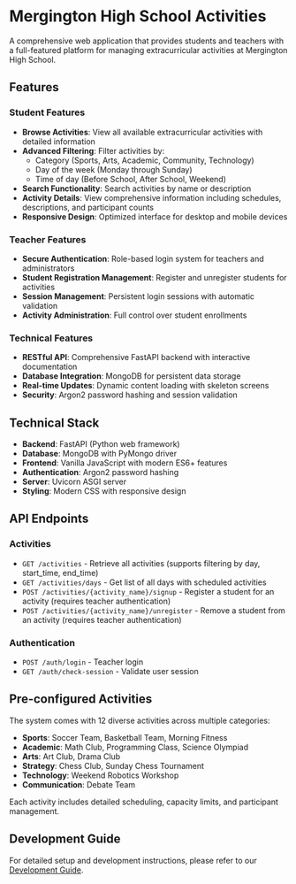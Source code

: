 # Mergington High School Activities

A comprehensive web application that provides students and teachers with a full-featured platform for managing extracurricular activities at Mergington High School.

## Features

### Student Features
- **Browse Activities**: View all available extracurricular activities with detailed information
- **Advanced Filtering**: Filter activities by:
  - Category (Sports, Arts, Academic, Community, Technology)
  - Day of the week (Monday through Sunday)
  - Time of day (Before School, After School, Weekend)
- **Search Functionality**: Search activities by name or description
- **Activity Details**: View comprehensive information including schedules, descriptions, and participant counts
- **Responsive Design**: Optimized interface for desktop and mobile devices

### Teacher Features
- **Secure Authentication**: Role-based login system for teachers and administrators
- **Student Registration Management**: Register and unregister students for activities
- **Session Management**: Persistent login sessions with automatic validation
- **Activity Administration**: Full control over student enrollments

### Technical Features
- **RESTful API**: Comprehensive FastAPI backend with interactive documentation
- **Database Integration**: MongoDB for persistent data storage
- **Real-time Updates**: Dynamic content loading with skeleton screens
- **Security**: Argon2 password hashing and session validation

## Technical Stack

- **Backend**: FastAPI (Python web framework)
- **Database**: MongoDB with PyMongo driver
- **Frontend**: Vanilla JavaScript with modern ES6+ features
- **Authentication**: Argon2 password hashing
- **Server**: Uvicorn ASGI server
- **Styling**: Modern CSS with responsive design

## API Endpoints

### Activities
- `GET /activities` - Retrieve all activities (supports filtering by day, start_time, end_time)
- `GET /activities/days` - Get list of all days with scheduled activities
- `POST /activities/{activity_name}/signup` - Register a student for an activity (requires teacher authentication)
- `POST /activities/{activity_name}/unregister` - Remove a student from an activity (requires teacher authentication)

### Authentication
- `POST /auth/login` - Teacher login
- `GET /auth/check-session` - Validate user session

## Pre-configured Activities

The system comes with 12 diverse activities across multiple categories:
- **Sports**: Soccer Team, Basketball Team, Morning Fitness
- **Academic**: Math Club, Programming Class, Science Olympiad
- **Arts**: Art Club, Drama Club
- **Strategy**: Chess Club, Sunday Chess Tournament
- **Technology**: Weekend Robotics Workshop
- **Communication**: Debate Team

Each activity includes detailed scheduling, capacity limits, and participant management.

## Development Guide

For detailed setup and development instructions, please refer to our [Development Guide](../docs/how-to-develop.md).
